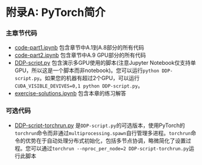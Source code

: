 # 附录A: PyTorch简介

### 主章节代码

- [code-part1.ipynb](code-part1.ipynb) 包含章节中A.1到A.8部分的所有代码
- [code-part2.ipynb](code-part2.ipynb) 包含章节中A.9 GPU部分的所有代码
- [DDP-script.py](DDP-script.py) 包含演示多GPU使用的脚本(注意Jupyter Notebook仅支持单GPU，所以这是一个脚本而非notebook)。您可以运行`python DDP-script.py`。如果您的机器有超过2个GPU，可以运行`CUDA_VISIBLE_DEVIVES=0,1 python DDP-script.py`。
- [exercise-solutions.ipynb](exercise-solutions.ipynb) 包含本章的练习解答

### 可选代码

- [DDP-script-torchrun.py](DDP-script-torchrun.py) 是`DDP-script.py`的可选版本，使用PyTorch的`torchrun`命令而非通过`multiprocessing.spawn`自行管理多进程。`torchrun`命令的优势在于自动处理分布式初始化，包括多节点协调，略微简化了设置过程。您可以通过`torchrun --nproc_per_node=2 DDP-script-torchrun.py`运行此脚本
